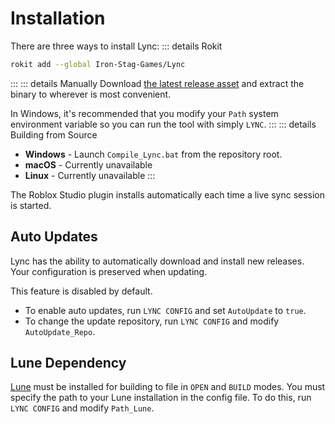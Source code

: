 # Installation

There are three ways to install Lync:
::: details Rokit
```bash
rokit add --global Iron-Stag-Games/Lync
```
:::
::: details Manually
Download [the latest release asset](https://github.com/Iron-Stag-Games/Lync/releases/latest) and extract the binary to wherever is most convenient.

In Windows, it's recommended that you modify your `Path` system environment variable so you can run the tool with simply `LYNC`.
:::
::: details Building from Source
* **Windows** - Launch `Compile_Lync.bat` from the repository root.
* **macOS** - Currently unavailable
* **Linux** - Currently unavailable
:::

The Roblox Studio plugin installs automatically each time a live sync session is started.

## Auto Updates

Lync has the ability to automatically download and install new releases. Your configuration is preserved when updating.

This feature is disabled by default.

* To enable auto updates, run `LYNC CONFIG` and set `AutoUpdate` to `true`.
* To change the update repository, run `LYNC CONFIG` and modify `AutoUpdate_Repo`.

## Lune Dependency

[Lune](https://lune-org.github.io/docs/getting-started/1-installation) must be installed for building to file in `OPEN` and `BUILD` modes. You must specify the path to your Lune installation in the config file. To do this, run `LYNC CONFIG` and modify `Path_Lune`.
